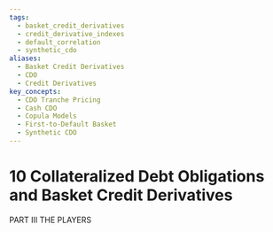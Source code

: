 ```yaml
---
tags:
  - basket_credit_derivatives
  - credit_derivative_indexes
  - default_correlation
  - synthetic_cdo
aliases:
  - Basket Credit Derivatives
  - CDO
  - Credit Derivatives
key_concepts:
  - CDO Tranche Pricing
  - Cash CDO
  - Copula Models
  - First-to-Default Basket
  - Synthetic CDO
---
```


# 10  Collateralized Debt Obligations and Basket Credit Derivatives  

[^10]: 1 Collateralized Debt Obligations 243
[^10]: 1.1Cash CDO 244
[^10]: 1.2 Synthetic CDO 246
[^10]: 2 Basket Credit Derivatives 249
[^10]: 2.1First-to-Default Basket 249
[^10]: 2.2 Nth-to-Default Basket, Arbitrage Conditions, and Hedging 251
[^10]: 2.3Hedging of Basket Derivatives 252
[^10]: 3 Copulas and the Modeling of Default Correlation 252
[^10]: 3.1 A Gaussian Copula 254
[^10]: 3.2 General Copula Models 255
[^10]: 4 Synthetic CDO Tranche Pricing and Loss Analysis 256
[^10]: 4.1 Synthetic CDO Revisited 256
[^10]: 4.2 Synthetic CDO Pricing and Expected Loss 257
[^10]: 4.3Synthetic CDO - Loss Rates, Ratings and the Crisis of 2008 259
[^10]: 5 Credit Derivative Indexes 260

PART III THE PLAYERS
